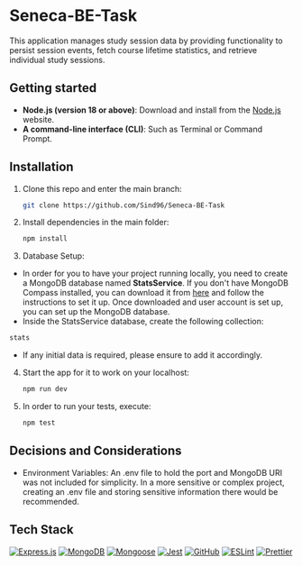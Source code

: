 # Seneca-BE-Task

This application manages study session data by providing functionality to persist session events, fetch course lifetime statistics, and retrieve individual study sessions.

## Getting started

- **Node.js (version 18 or above)**: Download and install from the [Node.js](https://nodejs.org/en) website.
- **A command-line interface (CLI)**: Such as Terminal or Command Prompt.

## Installation

1. Clone this repo and enter the main branch:

   ```bash
   git clone https://github.com/Sind96/Seneca-BE-Task
   ```

2. Install dependencies in the main folder:

   ```bash
   npm install
   ```

3. Database Setup:

  - In order for you to have your project running locally, you need to create a MongoDB database named **StatsService**. If you don't have MongoDB Compass installed, you can download it from [here](https://www.mongodb.com/docs/compass/current/) and follow the instructions to set it up. Once downloaded and user account is set up, you can set up the MongoDB database.
  - Inside the StatsService database, create the following collection:

  ```sh
  stats
  ```

  - If any initial data is required, please ensure to add it accordingly.

4. Start the app for it to work on your localhost:

   ```sh
   npm run dev
   ```

5. In order to run your tests, execute:
   ```sh
   npm test
   ```

## Decisions and Considerations

- Environment Variables: An .env file to hold the port and MongoDB URI was not included for simplicity. In a more sensitive or complex project, creating an .env file and storing sensitive information there would be recommended.

## Tech Stack

[![Express.js][Express.js]][Express.js-url] [![MongoDB][Mongo-Db]][Mongo-Db-url] [![Mongoose][Mongoose]][Mongoose-url] [![Jest][Jest]][Jest-url] [![GitHub][GitHub]][GitHub-url] [![ESLint][ESLint]][ESLint-url] [![Prettier][Prettier]][Prettier-url]

<!-- MARKDOWN LINKS & IMAGES -->
<!-- https://www.markdownguide.org/basic-syntax/#reference-style-links -->

[Mongo-Db]: https://img.shields.io/badge/MongoDB-%234ea94b.svg?style=for-the-badge&logo=mongodb&logoColor=white
[Mongo-Db-url]: https://www.mongodb.com/docs/atlas/getting-started/
[Express.js]: https://img.shields.io/badge/express.js-%23404d59.svg?style=for-the-badge&logo=express&logoColor=%2361DAFB
[Express.js-url]: https://expressjs.com/
[Mongoose]: https://img.shields.io/badge/Mongoose-800?logo=mongoose&logoColor=fff&style=for-the-badge
[Mongoose-url]: https://mongoosejs.com/docs/index.html
[ESLint]: https://img.shields.io/badge/ESLint-4B32C3?logo=eslint&logoColor=fff&style=for-the-badge
[ESLint-url]: https://eslint.org/docs/latest/
[GitHub-url]: https://github.com/
[GitHub]: https://img.shields.io/badge/GitHub-100000?style=for-the-badge&logo=github&logoColor=white
[Prettier]: https://img.shields.io/badge/prettier-1A2C34?style=for-the-badge&logo=prettier&logoColor=F7BA3E
[Prettier-url]: https://prettier.io/
[Jest]: https://img.shields.io/badge/-jest-%23C21325?style=for-the-badge&logo=jest&logoColor=white
[Jest-url]: https://jestjs.io/docs/getting-started
